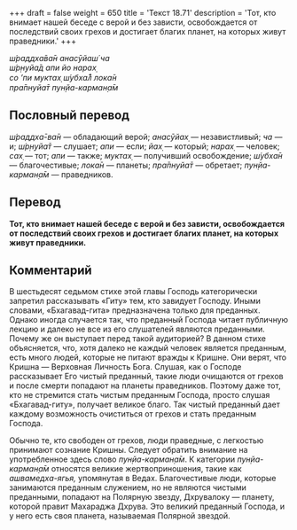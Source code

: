 +++
draft = false
weight = 650
title = 'Текст 18.71'
description = 'Тот, кто внимает нашей беседе с верой и без зависти, освобождается от последствий своих грехов и достигает благих планет, на которых живут праведники.'
+++

_ш́раддха̄ва̄н анасӯйаш́ ча  
ш́р̣н̣уйа̄д апи йо нарах̣  
со ’пи муктах̣ ш́убха̄л̐ лока̄н  
пра̄пнуйа̄т пун̣йа-карман̣а̄м_

## Пословный перевод

_ш́раддха̄_\-_ва̄н_ — обладающий верой; _анасӯйах̣_ — независтливый; _ча_ — и; _ш́р̣н̣уйа̄т_ — слушает; _апи_ — если; _йах̣_ — который; _нарах̣_ — человек; _сах̣_ — тот; _апи_ — также; _муктах̣_ — получивший освобождение; _ш́убха̄н_ — благочестивые; _лока̄н_ — планеты; _пра̄пнуйа̄т_ — обретает; _пун̣йа_\-_карман̣а̄м_ — праведников.

## Перевод

**Тот, кто внимает нашей беседе с верой и без зависти, освобождается от последствий своих грехов и достигает благих планет, на которых живут праведники.**

## Комментарий

В шестьдесят седьмом стихе этой главы Господь категорически запретил рассказывать «Гиту» тем, кто завидует Господу. Иными словами, «Бхагавад-гита» предназначена только для преданных. Однако иногда случается так, что преданный Господа читает публичную лекцию и далеко не все из его слушателей являются преданными. Почему же он выступает перед такой аудиторией? В данном стихе объясняется, что, хотя далеко не каждый человек является преданным, есть много людей, которые не питают вражды к Кришне. Они верят, что Кришна — Верховная Личность Бога. Слушая, как о Господе рассказывает Его чистый преданный, такие люди очищаются от грехов и после смерти попадают на планеты праведников. Поэтому даже тот, кто не стремится стать чистым преданным Господа, просто слушая «Бхагавад-гиту», получает великое благо. Так чистый преданный дает каждому возможность очиститься от грехов и стать преданным Господа.

Обычно те, кто свободен от грехов, люди праведные, с легкостью принимают сознание Кришны. Следует обратить внимание на употребленное здесь слово _пун̣йа-карман̣а̄м_. К категории _пун̣йа-карман̣а̄м_ относятся великие жертвоприношения, такие как _ашвамедха-ягья,_ упомянутая в Ведах. Благочестивые люди, которые занимаются преданным служением, но не являются чистыми преданными, попадают на Полярную звезду, Дхрувалоку — планету, которой правит Махараджа Дхрува. Это великий преданный Господа, и у него есть своя планета, называемая Полярной звездой.
